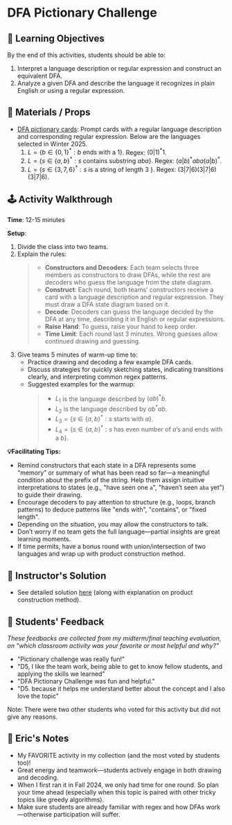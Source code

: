 # DFA Pictionary Challenge

## 🎯 Learning Objectives
By the end of this activities, students should be able to:
1. Interpret a language description or regular expression and construct an equivalent DFA.
2. Analyze a given DFA and describe the language it recognizes in plain English or using a regular expression.


## 🧰 Materials / Props
- [DFA pictionary cards](./dfa-pictionary.pdf): Prompt cards with a regular language description and corresponding regular expression. Below are the languages selected in Winter 2025.
  1. $L = \{b \in \{0,1\}^*: b \text{ ends with a 1} \}$. Regex: $(0|1)^*1$. 
  2. $L = \{s \in \{a,b\}^* : s \text{ contains substring }aba \}$. Regex: $(a|b)^*aba(a|b)^*$. 
  3. $L = \{s \in \{3,7,6\}^* : s \text{ is a string of length 3 } \}$. Regex: $(3|7|6)(3|7|6)(3|7|6)$. 


## 🕹️ Activity Walkthrough

**Time**: 12-15 minutes

**Setup**:
1. Divide the class into two teams.
2. Explain the rules:
    > - **Constructors and Decoders**: Each team selects three members as constructors to draw DFAs, while the rest are decoders who guess the language from the state diagram.
    > - **Construct**: Each round, both teams’ constructors receive a card with a language description and regular expression. They must draw a DFA state diagram based on it.
    > - **Decode**: Decoders can guess the language decided by the DFA at any time, describing it in English or regular expressions.
    > - **Raise Hand**: To guess, raise your hand to keep order.
    > - **Time Limit**: Each round last 3 minutes. Wrong guesses allow continued drawing and guessing.
3. Give teams 5 minutes of warm-up time to:
    - Practice drawing and decoding a few example DFA cards.
    - Discuss strategies for quickly sketching states, indicating transitions clearly, and interpreting common regex patterns.
    - Suggested examples for the warmup:
      > - $L_1$ is the language described by $(ab)^*b$. 
      > - $L_2$ is the language described by $ab^*ab$. 
      > - $L_3 = \{s \in \{a,b\}^*: s \text{ starts with } a \}$.
      > - $L_4 = \{s \in \{a,b\}^*: s \text{ has even number of }a\text{'s and ends with a }b \}$.

**💡Facilitating Tips:**
- Remind constructors that each state in a DFA represents some “memory” or summary of what has been read so far—a meaningful condition about the prefix of the string. Help them assign intuitive interpretations to states (e.g., "have seen one `a`", "haven’t seen `aba` yet") to guide their drawing.
- Encourage decoders to pay attention to structure (e.g., loops, branch patterns) to deduce patterns like "ends with", "contains", or "fixed length".
- Depending on the situation, you may allow the constructors to talk. 
- Don’t worry if no team gets the full language—partial insights are great learning moments.
- If time permits, have a bonus round with union/intersection of two languages and wrap up with product construction method. 


## 📘 Instructor's Solution
- See detailed solution [here](./dfa-sols.pdf) (along with explanation on product construction method). 


## 💬 Students' Feedback
  _These feedbacks are collected from my midterm/final teaching evaluation, on "which classroom activity was your favorite or most helpful and why?"_

  - "Pictionary challenge was really fun!"
  - "D5, I like the team work, being able to get to know fellow students, and applying the skills we learned"
  - "DFA Pictionary Challenge was fun and helpful."
  - "D5. because it helps me understand better about the concept and I also love the topic"

Note: There were two other students who voted for this activity but did not give any reasons. 

## 📝 Eric's Notes
- My FAVORITE activity in my collection (and the most voted by students too)!
- Great energy and teamwork—students actively engage in both drawing and decoding.
- When I first ran it in Fall 2024, we only had time for one round. So plan your time ahead (especially when this topic is paired with other tricky topics like greedy algorithms). 
- Make sure students are already familiar with regex and how DFAs work—otherwise participation will suffer.


